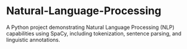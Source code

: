 # Natural-Language-Processing
A Python project demonstrating Natural Language Processing (NLP) capabilities using SpaCy, including tokenization, sentence parsing, and linguistic annotations.
